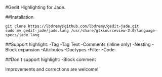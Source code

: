 #Gedit Highlighting for Jade.

##Installation
<pre><code>git clone https://lbdremy@github.com/lbdremy/gedit-jade.git
sudo mv gedit-jade/jade.lang /usr/share/gtksourceview-2.0/language-specs/jade.lang
</code></pre>

##Support highlight:
    -Tag
    -Tag Text
    -Comments (inline only)
    -Nesting
    -Block expansion
    -Attributes
    -Doctypes
    -Filter
    -Code

##Don't support highlight:
    -Block comment

Improvements and corrections are welcome!

